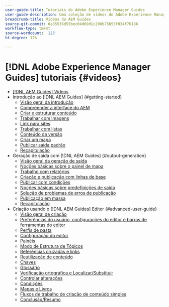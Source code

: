 ```yaml
---
user-guide-title: Tutoriais do Adobe Experience Manager Guides
user-guide-description: Uma coleção de vídeos do Adobe Experience Manager Guides.
breadcrumb-title: Vídeos do AEM Guides
source-git-commit: 6a35536d55bec04d69d1c296b75b55f034f70186
workflow-type: tm+mt
source-wordcount: '125'
ht-degree: 12%

---
```



# [!DNL Adobe Experience Manager Guides] tutoriais {#videos}

+ [[!DNL AEM Guides] Vídeos](overview.md)
+ Introdução ao [!DNL AEM Guides] {#getting-started}
   + [Visão geral da introdução](./course-1/overview.md)
   + [Compreender a interface do AEM](./course-1/understanding-the-aem-user-interface.md)
   + [Criar e estruturar conteúdo](./course-1/creating-and-structuring-content.md)
   + [Trabalhar com imagens](./course-1/working-with-images.md)
   + [Link para sites](./course-1/linking-to-websites.md)
   + [Trabalhar com listas](./course-1/working-with-lists.md)
   + [Conteúdo da versão](./course-1/versioning-content.md)
   + [Criar um mapa](./course-1/creating-a-map.md)
   + [Publicar saída padrão](./course-1/publishing-default-output.md)
   + [Recapitulação](./course-1/recap.md)
+ Geração de saída com [!DNL AEM Guides] {#output-generation}
   + [Visão geral da geração de saída](./course-2/overview.md)
   + [Noções básicas sobre o painel de mapa](./course-2/introduction-to-the-map-dashboard.md)
   + [Trabalho com relatórios](./course-2/working-with-reports.md)
   + [Criação e publicação com linhas de base](./course-2/creating-and-publishing-with-baselines.md)
   + [Publicar com condições](./course-2/publishing-with-conditions.md)
   + [Noções básicas sobre predefinições de saída](./course-2/output-presets.md)
   + [Solução de problemas de erros de publicação](./course-2/troubleshooting-publishing-errors.md)
   + [Publicação em massa](./course-2/bulk-publishing.md)
   + [Recapitulação](./course-2/recap.md)
+ Criação usando o [!DNL AEM Guides] Editor {#advanced-user-guide}
   + [Visão geral de criação](./course-3/overview.md)
   + [Preferências do usuário, configurações do editor e barras de ferramentas do editor](./course-3/user-settings-preferences-toolbars.md)
   + [Perfis de pasta](./course-3/folder-profiles.md)
   + [Configuração do editor](./course-3/editor-configuration.md)
   + [Painéis](./course-3/panels.md)
   + [Modo de Estrutura de Tópicos](./course-3/outline-view.md)
   + [Referências cruzadas e links](./course-3/cross-references-and-links.md)
   + [Reutilização de conteúdo](./course-3/content-reuse.md)
   + [Chaves](./course-3/keys.md)
   + [Glossário](./course-3/glossary.md)
   + [Verificação ortográfica e Localizar/Substituir](./course-3/spell-check.md)
   + [Controlar alterações](./course-3/track-changes.md)
   + [Condições](./course-3/conditions.md)
   + [Mapas e Livros](./course-3/maps-and-bookmaps.md)
   + [Fluxos de trabalho de criação de conteúdo simples](./course-3/simple-content-creation-workflows.md)
   + [Conclusão/Resumo](./course-3/recap.md)